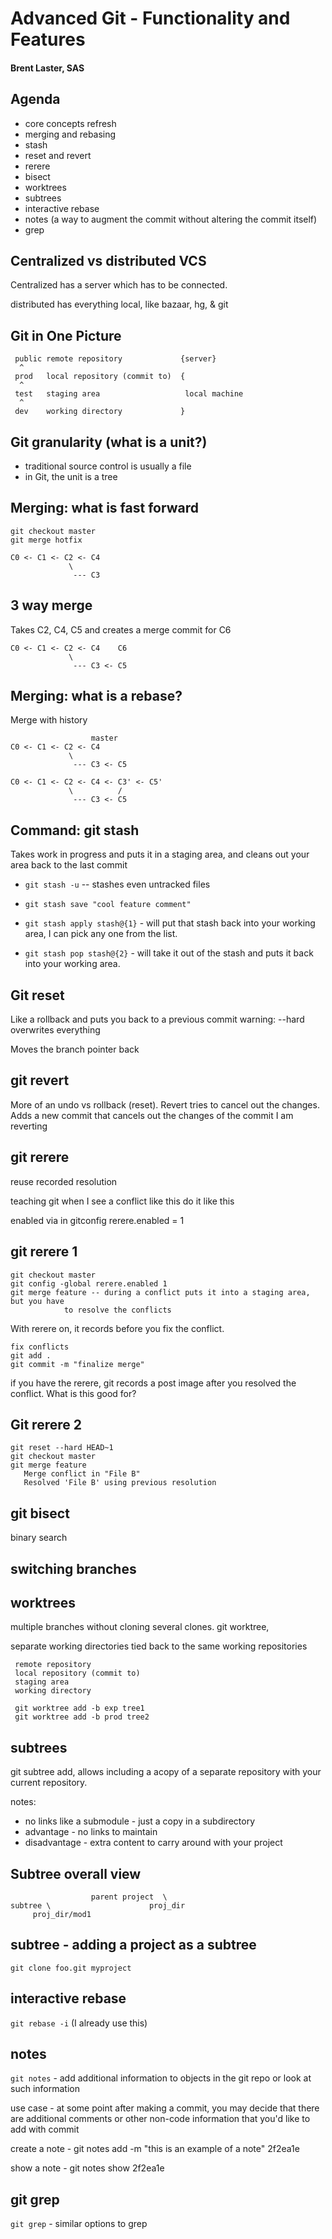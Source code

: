 # Advanced Git - Functionality and Features
#### Brent Laster, SAS

## Agenda
* core concepts refresh
* merging and rebasing
* stash
* reset and revert
* rerere
* bisect
* worktrees
* subtrees
* interactive rebase
* notes (a way to augment the commit without altering the commit itself)
* grep

## Centralized vs distributed VCS

Centralized has a server which has to be connected.

distributed has everything local, like bazaar, hg, & git

## Git in One Picture
```
 public remote repository             {server}
  ^
 prod   local repository (commit to)  {
  ^
 test   staging area                   local machine
  ^
 dev    working directory             }
```

## Git granularity (what is a unit?)
* traditional source control is usually a file
* in Git, the unit is a tree

## Merging: what is fast forward
```
git checkout master
git merge hotfix
```

```
C0 <- C1 <- C2 <- C4
             \
              --- C3
```

## 3 way merge

Takes C2, C4, C5 and creates a merge commit for C6

```
C0 <- C1 <- C2 <- C4    C6
             \
              --- C3 <- C5
```

## Merging: what is a rebase?
Merge with history
```
                  master
C0 <- C1 <- C2 <- C4
             \
              --- C3 <- C5
```

```
C0 <- C1 <- C2 <- C4 <- C3' <- C5'
             \          /
              --- C3 <- C5
```

## Command: git stash
Takes work in progress and puts it in a staging area, and cleans out your area
back to the last commit

* `git stash -u` -- stashes even untracked files

* `git stash save "cool feature comment"`

* `git stash apply stash@{1}` - will put that stash back into your working area, I
can pick any one from the list.

* `git stash pop stash@{2}` - will take it out of the stash and puts it back into
your working area.

## Git reset
Like a rollback and puts you back to a previous commit
warning: --hard overwrites everything

Moves the branch pointer back

## git revert
More of an undo vs rollback (reset). Revert tries to cancel out the changes.
Adds a new commit that cancels out the changes of the commit I am reverting

## git rerere
reuse recorded resolution

teaching git when I see a conflict like this do it like this

enabled via in gitconfig rerere.enabled = 1

## git rerere 1

```
git checkout master
git config -global rerere.enabled 1
git merge feature -- during a conflict puts it into a staging area, but you have
            to resolve the conflicts
```

With rerere on, it records before you fix the conflict.

```
fix conflicts
git add .
git commit -m "finalize merge"
```

if you have the rerere, git records a post image after you resolved the
conflict. What is this good for?

## Git rerere 2
```
git reset --hard HEAD~1
git checkout master
git merge feature
   Merge conflict in "File B"
   Resolved 'File B' using previous resolution
```

## git bisect
binary search

## switching branches

## worktrees
multiple branches without cloning several clones. 
git worktree,

separate working directories tied back to the same working
repositories

```
 remote repository
 local repository (commit to)
 staging area
 working directory
```

```
 git worktree add -b exp tree1
 git worktree add -b prod tree2
```

## subtrees
git subtree add, allows including a acopy of a separate repository with your
current repository.

notes:
 * no links like a submodule - just a copy in a subdirectory
 * advantage - no links to maintain
 * disadvantage - extra content to carry around with your project

## Subtree overall view
```
                  parent project  \
subtree \                      proj_dir
     proj_dir/mod1
```

## subtree - adding a project as a subtree
`git clone foo.git myproject`

## interactive rebase
`git rebase -i` (I already use this)

## notes
`git notes` - add additional information to objects in the git repo or look at
such information

use case - at some point after making a commit, you may decide that there are
additional comments or other non-code information that you'd like to add with
commit

create a note - git notes add -m "this is an example of a note" 2f2ea1e

show a note - git notes show 2f2ea1e

## git grep
`git grep` - similar options to grep
